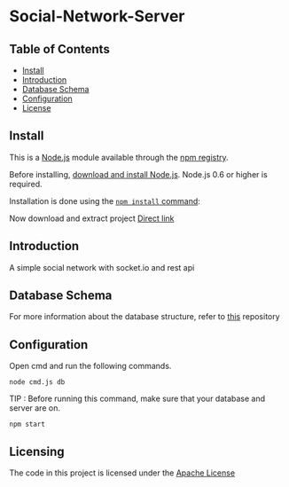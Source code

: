 # Social-Network-Server

## Table of Contents

- [Install](#install)
- [Introduction](#introduction)
- [Database Schema](#database-schema)
- [Configuration](#configuration)
- [License](#license)

## Install

This is a [Node.js](https://nodejs.org/en/) module available through the
[npm registry](https://www.npmjs.com/).

Before installing, [download and install Node.js](https://nodejs.org/en/download/). Node.js 0.6 or higher is required.

Installation is done using the
[`npm install` command](https://docs.npmjs.com/getting-started/installing-npm-packages-locally):

Now download and extract project
[Direct link](https://github.com/TREER00T/Social-Network-Server/archive/refs/heads/main.zip)

## Introduction

A simple social network with socket.io and rest api


## Database Schema

For more information about the database structure, refer to [this](https://github.com/TREER00T/Social-Network-Database) repository

## Configuration

Open cmd and run the following commands.


```shell
node cmd.js db
```

TIP : Before running this command, make sure that your database and server are on.


```shell
npm start
```


## Licensing

The code in this project is licensed under the [Apache License](https://github.com/TREER00T/Social-Network-Server/blob/main/LICENSE)
